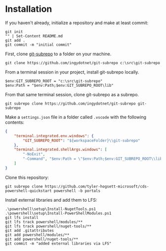 # Installation

If you haven't already, initialize a repository and make at least commit:
```PS
git init
"" | Set-Content README.md
git add .
git commit -m "initial commit"
```

First, clone [git-subrepo](https://github.com/ingydotnet/git-subrepo) to a folder on your machine.
```PS
git clone https://github.com/ingydotnet/git-subrepo c:\src\git-subrepo
```

From a terminal session in your project, install git-subrepo locally.
```PS
$env:GIT_SUBREPO_ROOT = "c:\src\git-subrepo"
$env:Path = "$env:Path;$env:GIT_SUBREPO_ROOT\lib"
```

From that same terminal session, clone git-subrepo as a subrepo.
```PS
git subrepo clone https://github.com/ingydotnet/git-subrepo git-subrepo
```

Make a `settings.json` file in a folder called `.vscode` with the following contents:
```JSON
{
    "terminal.integrated.env.windows": {
        "GIT_SUBREPO_ROOT": "${workspaceFolder}\\git-subrepo"
    },
    "terminal.integrated.shellArgs.windows": [
        "-NoExit",
        "-Command", "$env:Path = \"$env:Path;$env:GIT_SUBREPO_ROOT\\lib\""
    ]
}
```

Clone this repository:
```PS
git subrepo clone https://github.com/tyler-hogsett-microsoft/cds-powershell-quickstart powershell -b portals
```

Install external libraries and add them to LFS:
```PS
.\powershell\setup\Install-NugetTools.ps1
.\powershell\setup\Install-PowerShellModules.ps1
git lfs install
git lfs track powershell/modules/**
git lfs track powershell/nuget-tools/**
git add .gitattributes
git add powershell/modules/**
git add powershell/nuget-tools/**
git commit -m "added external libraries via LFS"